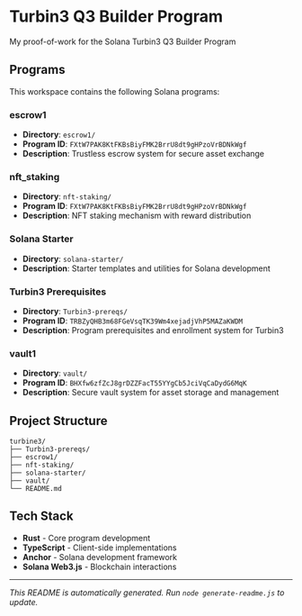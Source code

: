 # Turbin3 Q3 Builder Program

My proof-of-work for the Solana Turbin3 Q3 Builder Program

## Programs

This workspace contains the following Solana programs:

### escrow1
- **Directory**: `escrow1/`
- **Program ID**: `FXtW7PAK8KtFKBsBiyFMK2BrrU8dt9gHPzoVrBDNkWgf`
- **Description**: Trustless escrow system for secure asset exchange

### nft_staking
- **Directory**: `nft-staking/`
- **Program ID**: `FXtW7PAK8KtFKBsBiyFMK2BrrU8dt9gHPzoVrBDNkWgf`
- **Description**: NFT staking mechanism with reward distribution

### Solana Starter
- **Directory**: `solana-starter/`
- **Description**: Starter templates and utilities for Solana development

### Turbin3 Prerequisites
- **Directory**: `Turbin3-prereqs/`
- **Program ID**: `TRBZyQHB3m68FGeVsqTK39Wm4xejadjVhP5MAZaKWDM`
- **Description**: Program prerequisites and enrollment system for Turbin3

### vault1
- **Directory**: `vault/`
- **Program ID**: `BHXfw6zfZcJ8grDZZFacT55YYgCb5JciVqCaDydG6MqK`
- **Description**: Secure vault system for asset storage and management

## Project Structure

```
turbine3/
├── Turbin3-prereqs/
├── escrow1/
├── nft-staking/
├── solana-starter/
├── vault/
└── README.md
```

## Tech Stack

- **Rust** - Core program development
- **TypeScript** - Client-side implementations  
- **Anchor** - Solana development framework
- **Solana Web3.js** - Blockchain interactions

---

*This README is automatically generated. Run `node generate-readme.js` to update.*
